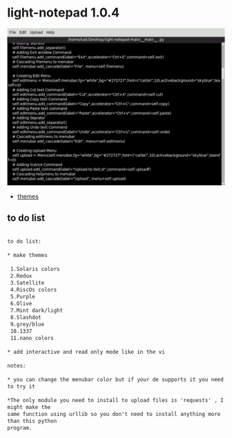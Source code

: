 # light-notepad 1.0.4

<img src="https://raw.githubusercontent.com/Aydeniztr/light-notepad/main/images/IMG_5635.jpg">

* <a href="https://github.com/Aydeniztr/light-notepad/blob/main/THEMES.md">themes</a>

## to do list

```

to do list:

* make themes
 
 1.Solaris colors
 2.Redux
 3.Satellite
 4.RiscOs colors
 5.Purple
 6.Olive
 7.Mint dark/light
 8.Slashdot
 9.grey/blue
 10.1337
 11.nano colors

* add interactive and read only mode like in the vi

notes:

* you can change the menubar color but if your de supports it you need to try it

*The only module you need to install to upload files is 'requests' , I might make the
same function using urllib so you don't need to install anything more than this python
program.

```
